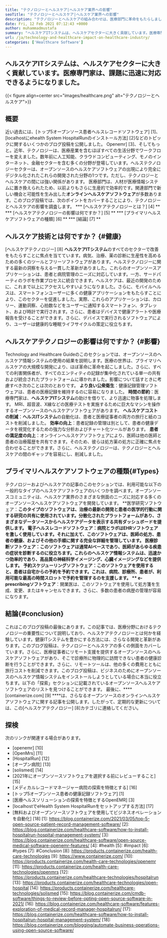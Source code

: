 ```yaml
---
title: "テクノロジーとヘルスケア|ヘルスケア業界への影響" 
seoTitle: "テクノロジーとヘルスケア|ヘルスケア業界への影響" 
description: "テクノロジーとヘルスケアの組み合わせは、医療部門に革命をもたらしました。ヘルスケアソフトウェアの影響と種類を調べてみましょう。" 
date: Fri, 12 Feb 2021 07:12:43 +0000
author: muhammadmustafa
summary: "ヘルスケアITシステムは、ヘルスケアセクターに大きく貢献しています。医療専門家は、課題に迅速に対応できるようになりました。" 
url: /ja/technology-and-healthcare-impact-on-healthcare-industry/
categories: ['Healthcare Software']
---
```


## ヘルスケアITシステムは、ヘルスケアセクターに大きく貢献しています。医療専門家は、課題に迅速に対応できるようになりました。

{{< figure align=center src="images/healthcare.png" alt="テクノロジーとヘルスケア">}}


## 概要
近い過去には、[トップ5オープンソース患者ヘルスレコードソフトウェア] [1]、[localhostにehealth System HospitalRunのインストール方法] [2]などのトピックに関するいくつかのブログ投稿を公開しました。 Openemr] [3]、そしてもっと。近年、テクノロジーは、医療産業を含むほぼすべての生活分野でワークフローを変えました。数年前に人工知能、クラウドコンピューティング、モノのインターネット、金融セクターを含む多くの分野が登場しています。ヘルステクノロジーセクターは、オープンソースのヘルスケアソフトウェアの出現により完全にデジタル化されたこれらの開発された分野の1つです。ただし、テクノロジーとヘルスケアの間には強い関係があります。
医療部門は、人材が医療情報システムに置き換えられたため、以前よりもさらに生産的で効率的です。関連部門で新しい機会と可能性を生み出した**オンラインヘルスケアソフトウェア**が多数あります。このブログ投稿では、次のポイントをカバーすることにより、テクノロジーとヘルスケアの影響を調査します。
  *** [ヘルスケアテクノロジーとは？] [4] **
  *** [ヘルスケアテクノロジーの影響は何ですか？] [5] **
  *** [プライマリヘルスケアソフトウェアの種類] [6] **
  *** [結論] [7] **

## ヘルスケア技術とは何ですか？ {#健康}
[ヘルスケアテクノロジー] [8] **ヘルスケアITシステム**のすべてのセクターで改善をもたらすことに焦点を当てています。病気、治療、薬の診断に生産性を高めるための多くのツールとフリーソフトウェアがあります。ヘルステクノロジーに関する最新の洞察を与える一貫した革新がありました。これらのオープンソースアプリケーションは、患者と病院管理のニーズに対応しています。一方、サードパーティのラボを作業プロセスに統合できます。ヘルスケアは、最近の開発のために、これまで以上にアクセスしやすいようになりました。さらに、モバイルヘルスは、スマートフォンユーザーに多くの健康アプリケーションをもたらすことにより、このセクターを促進しました。実際、これらのアプリケーションは、カロリー、運動洞察、心拍数などをユーザーに通知するスマートフォン、タブレット、および時計で実行されます。さらに、患者はデバイスで健康アラートや医療報告を受けることができます。さらに、デバイスで実行されるソフトウェアにより、ユーザーは健康的な睡眠ライフサイクルの策定に役立ちます。

## ヘルスケアテクノロジーの影響は何ですか？ {#影響}
Technology and Healthcare Guideのこのセクションでは、オープンソースのヘルスケア情報システムの使用の結果を説明します。医療の世界は、プライマリヘルスケアの大規模な開発により、ほぼ革命に革命を起こしました。さらに、すべての利害関係者が、すべてのエンティティの記録が集中化されている単一の共有および統合されたプラットフォームに導かれました。影響について話すときに考慮すべき次のことは次のとおりです。
**より良い公衆衛生**：健康記録管理ソフトウェアは、患者の医療記録を維持するのに容易になりました。
**時間の節約**：医療専門家は、**ヘルスケアITシステム**の助けを借りて、より迅速に物事を処理します。 MRI、超音波、X線などの医療テストを実施するために巨大なマシンを操作するオープンソースのヘルスケアソフトウェアがあります。
**ヘルスケアコストの削減**：**ヘルスITシステム**の自動化は、患者と医療従事者の両方の旅行と紙のコストを削減しました。
**効率の向上**：患者記録の管理は別として、患者の健康データを視覚化するための強力な分析およびチャート化ツールがあります。
**患者の満足度の向上**：オンラインヘルスケアソフトウェアにより、医師は他の医師と患者の治療履歴を共有できます。そのため、彼らは処方薬の処方に正確に焦点を合わせることができます。さらに、ヘルステクノロジーは、テクノロジーとヘルスケアの間のギャップを容易にし、削減しました。

## プライマリヘルスケアソフトウェアの種類{#Types}
テクノロジーおよびヘルスケアの記事のこのセクションでは、利用可能な以下の一般的なタイプのヘルスケアソフトウェアのいくつかを調べます。オープンソースコミュニティは、ヘルスケア業界のさまざまな側面のニーズに対応する多くのオープンソースヘルスケアソフトウェアを開発しています。
**医学研究ソフトウェア：**このタイプのソフトウェアは、治療の最新の開発と患者の医学的行動に関する研究の共有に使用されています。分散化されたプラットフォームがあり、さまざまなデータソースからヘルスケアデータを表示する共有ダッシュボードを提供します。
**電子ヘルスレコードソフトウェア**：病院とラボはEHRソフトウェアを激しく使用しています。それに加えて、このソフトウェアは、医師の処方、患者の健康、およびその他の手順に関する完全な詳細を管理しています。
**医療診断ソフトウェア**：このソフトウェアは通常AIベースであり、医師があらゆる疾患の症状を診断するのに役立ちます。これらのヘルスケア情報システムは、迅速かつ効率的であり、高品質の神経科学イメージング、心臓イメージングなどを提供します。
**予約スケジューリングソフトウェア**：このソフトウェアを使用すると、患者は自宅からの予約を予約できます。これは、病院、診療所、患者が、利用可能な最高の時間スロットで予約を管理するのを支援します。
** e-prescribingソフトウェア**：開業医は、このソフトウェアを使用して処方箋を生成、変更、またはキャンセルできます。さらに、多数の患者の病歴の管理が容易になります。

## 結論{#conclusion}
これはこのブログ投稿の最後にあります。この記事では、医療分野におけるテクノロジーの重要性について説明しており、ヘルスケアテクノロジーとは何かを経験しています。健康ITシステムを豊かにする方法には、さらなる開発と革新があります。このブログ投稿は、テクノロジーとヘルスケアの多くの側面をカバーしています。さらに、医療従事者にリモート支援を提供するオープンソースのヘルスケアソフトウェアがあり、そこで診療所に物理的に訪問できない患者の健康診断を行うことができます。さらに、リモートツールは、他の多くの費用とともに旅行コストを削減できます。このブログ投稿は、ビジネスのためにオープンソースのヘルスケア情報システムをインストールしようとしている場合に本当に役立ちます。以下の「探索」セクションに記載されているオープンソースヘルスケアソフトウェアのリストを見つけることができます。
最後に、**** [containerize.com] [9] ****は、さらなるオープンソースのオンラインヘルスケアソフトウェアに関する記事を公開します。したがって、定期的な更新については、この[ヘルスケアテクノロジー] [8]カテゴリに連絡してください。

## 探検
次のリンクが関連する場合があります。
  * [openemr] [10]
  * [OpenMrs] [11]
  * [HospitalRun] [12]
  * [オープン病院] [13]
  * [solismed] [14]
  * [2021年にオープンソースソフトウェアを選択する前にレビューすること] [15]
  * [メディカルレコードマネージャー病院の探索を特徴とする] [16]
  * [トップ5オープンソース患者の健康記録ソフトウェア] [1]
  * [医療ヘルスソリューションの探索を特徴とするOpenEMR] [3]
  * [localhostでeHealth System HospitalRunをセットアップする方法] [17]
  * [無料およびオープンソースソフトウェアを使用してビジネスオペレーションを自動化] [18]
[1]: https://blog.containerize.com/2021/03/05/top-5-open-source-patient-record-management-software/
[2]: https://blog.containerize.com/healthcare-software/how-to-install-hospitalrun-hospital-management-system/
[3]: https://blog.containerize.com/healthcare-software/open-source-medical-software-openemr-features/
[4]: #health
[5]: #impact
[6]: #types
[7]: #Conclusion
[8]: https://products.containerize.com/health-care-technologies
[9]: https://www.containerize.com/
[10]: https://products.containerize.com/health-care-technologies/openemr
[11]: https://products.containerize.com/health-care-technologies/openmrs
[12]: https://products.containerize.com/healthcare-technologies/hospitalrun
[13]: https://products.containerize.com/healthcare-technologies/open-hospital
[14]: https://products.containerize.com/healthcare-technologies/solismed
[15]: https://blog.containerize.com/cmdb-software/things-to-review-before-opting-open-source-software-in-2021/
[16]: https://blog.containerize.com/healthcare-software/features-exploration-of-medical-record-manager-hospitalrun/
[17]: https://blog.containerize.com/healthcare-software/how-to-install-hospitalrun-hospital-management-system/
[18]: https://blog.containerize.com/blogging/automate-business-operations-using-open-source-software/
